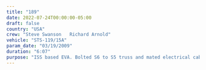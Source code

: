 ```yaml
---
title: "189"
date: 2022-07-24T00:00:00-05:00
draft: false
country: "USA"
crew: "Steve Swanson   Richard Arnold"
vehicle: "STS-119/15A"
param_date: "03/19/2009"
duration: "6:07"
purpose: "ISS based EVA. Bolted S6 to S5 truss and mated electrical cables.  Stowed X6 keel pin, deployed solar array linkages (1 of 4 latches did not engage), removed/jettisoned avionics thermal covers, released radiator restraints and removed blanket box restraints.  Deployed S6 avionics MMOD shield"
---
```

